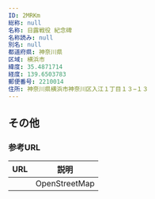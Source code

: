 ```yaml
---
ID: 2MRKm
総称: null
名称: 日露戦役 紀念碑
名称読み: null
別名: null
都道府県: 神奈川県
区域: 横浜市
緯度: 35.4871714
経度: 139.6503783
郵便番号: 2210014
住所: 神奈川県横浜市神奈川区入江１丁目１３−１３
---
```


## その他

### 参考URL

| URL | 説明          |
| --- | ------------- |
|     | OpenStreetMap |
